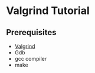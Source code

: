 # Valgrind Tutorial

## Prerequisites
- [Valgrind](http://valgrind.org/)
- Gdb
- gcc compiler
- make
